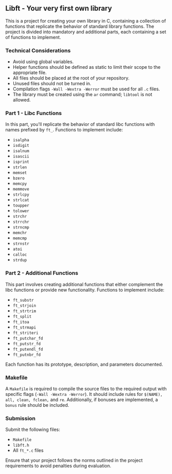 ## Libft - Your very first own library

This is a project for creating your own library in C, containing a collection of functions that replicate the behavior of standard library functions. The project is divided into mandatory and additional parts, each containing a set of functions to implement.

### Technical Considerations

- Avoid using global variables.
- Helper functions should be defined as static to limit their scope to the appropriate file.
- All files should be placed at the root of your repository.
- Unused files should not be turned in.
- Compilation flags `-Wall -Wextra -Werror` must be used for all `.c` files.
- The library must be created using the `ar` command; `libtool` is not allowed.

### Part 1 - Libc Functions

In this part, you'll replicate the behavior of standard libc functions with names prefixed by `ft_`. Functions to implement include:

- `isalpha`
- `isdigit`
- `isalnum`
- `isascii`
- `isprint`
- `strlen`
- `memset`
- `bzero`
- `memcpy`
- `memmove`
- `strlcpy`
- `strlcat`
- `toupper`
- `tolower`
- `strchr`
- `strrchr`
- `strncmp`
- `memchr`
- `memcmp`
- `strnstr`
- `atoi`
- `calloc`
- `strdup`

### Part 2 - Additional Functions

This part involves creating additional functions that either complement the libc functions or provide new functionality. Functions to implement include:

- `ft_substr`
- `ft_strjoin`
- `ft_strtrim`
- `ft_split`
- `ft_itoa`
- `ft_strmapi`
- `ft_striteri`
- `ft_putchar_fd`
- `ft_putstr_fd`
- `ft_putendl_fd`
- `ft_putnbr_fd`

Each function has its prototype, description, and parameters documented.

### Makefile

A `Makefile` is required to compile the source files to the required output with specific flags (`-Wall -Wextra -Werror`). It should include rules for `$(NAME), all, clean, fclean,` and `re`. Additionally, if bonuses are implemented, a `bonus` rule should be included.

### Submission

Submit the following files:
- `Makefile`
- `libft.h`
- All `ft_*.c` files

Ensure that your project follows the norms outlined in the project requirements to avoid penalties during evaluation.
